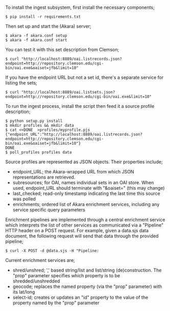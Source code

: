 To install the ingest subsystem, first install the necessary components;

    $ pip install -r requirements.txt

Then set up and start the (Akara) server;

    $ akara -f akara.conf setup
    $ akara -f akara.conf start

You can test it with this set description from Clemson;

    $ curl "http://localhost:8889/oai.listrecords.json?endpoint=http://repository.clemson.edu/cgi-bin/oai.exe&oaiset=jfb&limit=10" 

If you have the endpoint URL but not a set id, there's a separate service for listing the sets;

    $ curl "http://localhost:8889/oai.listsets.json?endpoint=http://repository.clemson.edu/cgi-bin/oai.exe&limit=10"

To run the ingest process, install the script then feed it a source profile description;

    $ python setup.py install
    $ mkdir profiles && mkdir data
    $ cat <<DONE  >profiles/myprofile.pjs
    {"endpoint_URL":"http://localhost:8889/oai.listrecords.json?endpoint=http://repository.clemson.edu/cgi-bin/oai.exe&oaiset=jfb&limit=10"}
    DONE
    $ poll_profiles profiles data

Source profiles are represented as JSON objects. Their properties include;

* endpoint_URL; the Akara-wrapped URL from which JSON representations are retrieved.
* subresources; for OAI, names individual sets in an OAI store. When used, endpoint_URL should terminate with "&oaiset=" (this may change)
* last_checked; read-only timestamp indicating the last time this source was polled
* enrichments; ordered list of Akara enrichment services, including any service specific query parameters

Enrichment pipelines are implemented through a central enrichment service which interprets the list of other services as communicated via a "Pipeline" HTTP header on a POST request. For example, given a data.sjs data document, the following request will send that data through the provided pipeline;

    $ curl -X POST -d @data.sjs -H "Pipeline:

Current enrichment services are;

* shred/unshred; ',' based string/list and list/string (de)construction. The "prop" parameter specifies which property is to be shredded/unshredded
* geocode; replaces the named property (via the "prop" parameter) with its lat/long
* select-id; creates or updates an "id" property to the value of the property named by the "prop" parameter

